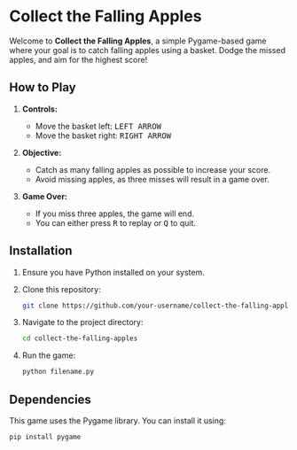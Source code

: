 # Collect the Falling Apples

Welcome to **Collect the Falling Apples**, a simple Pygame-based game where your goal is to catch falling apples using a basket. Dodge the missed apples, and aim for the highest score!

## How to Play

1. **Controls:**
   - Move the basket left: <kbd>LEFT ARROW</kbd>
   - Move the basket right: <kbd>RIGHT ARROW</kbd>

2. **Objective:**
   - Catch as many falling apples as possible to increase your score.
   - Avoid missing apples, as three misses will result in a game over.

3. **Game Over:**
   - If you miss three apples, the game will end.
   - You can either press <kbd>R</kbd> to replay or <kbd>Q</kbd> to quit.

## Installation

1. Ensure you have Python installed on your system.
2. Clone this repository:

   ```bash
   git clone https://github.com/your-username/collect-the-falling-apples.git
   ```

3. Navigate to the project directory:

   ```bash
   cd collect-the-falling-apples
   ```

4. Run the game:

   ```bash
   python filename.py
   ```

## Dependencies

This game uses the Pygame library. You can install it using:

```bash
pip install pygame
```
